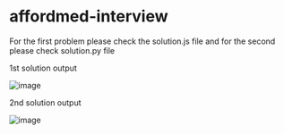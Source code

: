 # affordmed-interview
For the first problem please check the solution.js file
and for the second please check solution.py file

1st solution output

![image](https://user-images.githubusercontent.com/79316576/155671266-1985ad9c-6db6-44d6-93f3-0cc31183aa49.png)

2nd solution output

![image](https://user-images.githubusercontent.com/79316576/155671286-d0941416-82bf-427a-b505-11b786350829.png)
